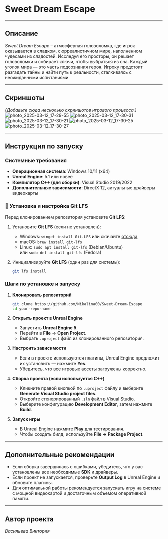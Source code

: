 # **Sweet Dream Escape**

---

## **Описание**

*Sweet Dream Escape* – атмосферная головоломка, где игрок оказывается в сладком, сюрреалистичном мире, наполненном чудесами из сладостей. Исследуя его просторы, он решает головоломки и собирает ключи, чтобы выбраться из сна. Каждый уголок мира — это часть подсознания героя. Игроку предстоит разгадать тайны и найти путь к реальности, сталкиваясь с неожиданными испытаниями

---

## **Скриншоты**

*(Добавьте сюда несколько скриншотов игрового процесса.)*
![photo_2025-03-12_17-29-55](https://github.com/user-attachments/assets/1e64576b-f9f5-49f9-863e-0aad74dfb37f)
![photo_2025-03-12_17-30-31](https://github.com/user-attachments/assets/f5920b0f-d820-41d7-b6dc-0159676f4769)
![photo_2025-03-12_17-30-21](https://github.com/user-attachments/assets/3b2a9b0e-8b40-45ef-b9e4-e4946d6c7548)
![photo_2025-03-12_17-30-25](https://github.com/user-attachments/assets/66b9b60b-5b73-4fe9-b627-074a479f0217)
![photo_2025-03-12_17-30-27](https://github.com/user-attachments/assets/4d78bc26-2ad7-4c89-b671-86afcfcec484)

---

## **Инструкция по запуску**

### **Системные требования**

- **Операционная система**: Windows 10/11 (x64)
- **Unreal Engine**: 5.1 или новее
- **Компилятор C++ (для сборки)**: Visual Studio 2019/2022
- **Дополнительные зависимости**: DirectX 12, актуальные драйверы видеокарты

### 🔧 Установка и настройка Git LFS  
Перед клонированием репозитория установите **Git LFS**:

1. Установите **Git LFS** (если не установлен):  
   - Windows: `winget install Git.LFS` или скачайте [отсюда](https://git-lfs.github.com/)
   - macOS: `brew install git-lfs`
   - Linux: `sudo apt install git-lfs` (Debian/Ubuntu)  
     или `sudo dnf install git-lfs` (Fedora)

2. Инициализируйте **Git LFS** (один раз для системы):  
   ```bash
   git lfs install

### **Шаги по установке и запуску**

1. **Клонировать репозиторий**

   ```sh
   git clone https://github.com/Nikalina00/Sweet-Dream-Escape
   cd your-repo-name
   ```

2. **Открыть проект в Unreal Engine**

   - Запустить **Unreal Engine 5**.
   - Перейти в **File** → **Open Project**.
   - Выбрать `.uproject` файл из клонированного репозитория.

3. **Настроить зависимости**

   - Если в проекте используются плагины, Unreal Engine предложит их установить — нажмите **Yes**.
   - Убедитесь, что все игровые ассеты загружены корректно.

4. **Сборка проекта (если используется C++)**

   - Кликните правой кнопкой по `.uproject` файлу и выберите **Generate Visual Studio project files**.
   - Откройте сгенерированный `.sln` файл в Visual Studio.
   - Выберите конфигурацию **Development Editor**, затем нажмите **Build**.

5. **Запуск игры**

   - В Unreal Engine нажмите **Play** для тестирования.
   - Чтобы создать билд, используйте **File → Package Project**.

---

## **Дополнительные рекомендации**

- Если сборка завершилась с ошибками, убедитесь, что у вас установлены все необходимые **SDK** и драйверы.
- Если проект не запускается, проверьте **Output Log** в Unreal Engine и обновите плагины.
- Для оптимальной работы рекомендуется запускать игру на системе с мощной видеокартой и достаточным объемом оперативной памяти.

---

## **Автор проекта**

*Васильева Виктория*
